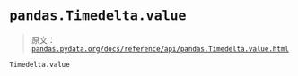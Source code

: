 # `pandas.Timedelta.value`

> 原文：[`pandas.pydata.org/docs/reference/api/pandas.Timedelta.value.html`](https://pandas.pydata.org/docs/reference/api/pandas.Timedelta.value.html)

```py
Timedelta.value
```
